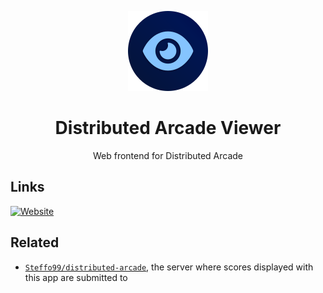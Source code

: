<div align="center">

![](.media/icon-128x128_round.png)

# Distributed Arcade Viewer

Web frontend for Distributed Arcade

</div>

## Links

[![Website](https://img.shields.io/website?url=https%3A%2F%2Fviewer.arcade.steffo.eu%2F)](https://viewer.arcade.steffo.eu/)

## Related

- [`Steffo99/distributed-arcade`](https://github.com/Steffo99/distributed-arcade), the server where scores displayed with this app are submitted to
